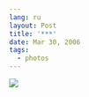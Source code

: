 ```yaml
---
lang: ru
layout: Post
title: '***'
date: Mar 30, 2006
tags:
  - photos
---
```


![](/images/blog/F0083-0023.jpg)
